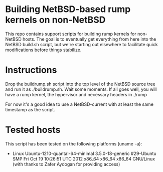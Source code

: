 Building NetBSD-based rump kernels on non-NetBSD
================================================

This repo contains support scripts for building rump kernels for
non-NetBSD hosts.  The goal is to eventually get everything from here
into the NetBSD build.sh script, but we're starting out elsewhere to
facilitate quick modifications before things stabilize.


Instructions
============

Drop the buildrump.sh script into the top level of the NetBSD source tree
and run it as ./buildrump.sh.  Wait some moments.  If all goes well, you
will have a rump kernel, the hypervisor and necessary headers in ./rump

For now it's a good idea to use a NetBSD-current with at least
the same timestamp as the script.


Tested hosts
============

This script has been tested on the following platforms (uname -a):

- Linux Ubuntu-1210-quantal-64-minimal 3.5.0-18-generic #29-Ubuntu SMP Fri Oct 19 10:26:51 UTC 2012 x86_64 x86_64 x86_64 GNU/Linux (with thanks to Zafer Aydogan for providing access)
